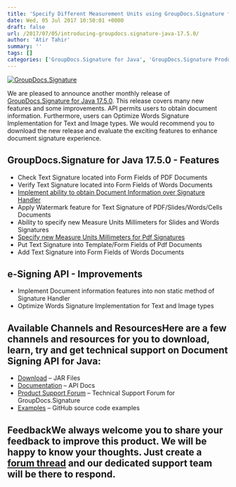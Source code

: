 ```yaml
---
title: 'Specify Different Measurement Units using GroupDocs.Signature for Java 17.5.0'
date: Wed, 05 Jul 2017 10:50:01 +0000
draft: false
url: /2017/07/05/introducing-groupdocs.signature-java-17.5.0/
author: 'Atir Tahir'
summary: ''
tags: []
categories: ['GroupDocs.Signature for Java', 'GroupDocs.Signature Product Family']
---
```


[![GroupDocs.Signature](https://blog.groupdocs.com/wp-content/uploads/sites/4/2017/03/groupdocs-signature-java.png)](https://www.groupdocs.com/products/signature/java)

We are pleased to announce another monthly release of [GroupDocs.Signature for Java 17.5.0](https://www.groupdocs.com/products/signature/java). This release covers many new features and some improvements. API permits users to obtain document information. Furthermore, users can Optimize Words Signature Implementation for Text and Image types. We would recommend you to download the new release and evaluate the exciting features to enhance document signature experience.

## GroupDocs.Signature for Java 17.5.0 - Features

*   Check Text Signature located into Form Fields of PDF Documents
*   Verify Text Signature located into Form Fields of Words Documents
*   [Implement ability to obtain Document Information over Signature Handler](https://docs.groupdocs.com/signature/java)
*   Apply Watermark feature for Text Signature of PDF/Slides/Words/Cells Documents
*   Ability to specify new Measure Units Millimeters for Slides and Words Signatures
*   [Specify new Measure Units Millimeters for Pdf Signatures](https://docs.groupdocs.com/signature/java)
*   Put Text Signature into Template/Form Fields of Pdf Documents
*   Add Text Signature into Form Fields of Words Documents

## e-Signing API - Improvements

*   Implement Document information features into non static method of Signature Handler
*   Optimize Words Signature Implementation for Text and Image types

## Available Channels and ResourcesHere are a few channels and resources for you to download, learn, try and get technical support on Document Signing API for Java:

*   [Download](https://downloads.groupdocs.com/signature/java "Download") – JAR Files
*   [Documentation](https://docs.groupdocs.com/display/signaturejava/Home "Documentation") – API Docs
*   [Product Support Forum](http://www.groupdocs.com/Community/forums/groupdocs.signature-product-family/6/showforum.aspx "Product Support Forum") – Technical Support Forum for GroupDocs.Signature
*   [Examples](https://github.com/groupdocs-signature/GroupDocs.Signature-for-Java "Examples") – GitHub source code examples

## FeedbackWe always welcome you to share your feedback to improve this product. We will be happy to know your thoughts. Just create a [forum thread](http://www.groupdocs.com/Community/forums/groupdocs.signature-product-family/6/showforum.aspx) and our dedicated support team will be there to respond.




